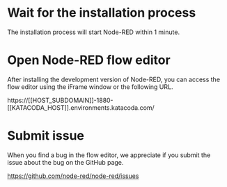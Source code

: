 # Wait for the installation process
The installation process will start Node-RED within 1 minute.

# Open Node-RED flow editor
After installing the development version of Node-RED, you can access the flow editor using the iFrame window or the following URL.

https://[[HOST_SUBDOMAIN]]-1880-[[KATACODA_HOST]].environments.katacoda.com/

# Submit issue
When you find a bug in the flow editor, we appreciate if you submit the issue about the bug on the GitHub page.

https://github.com/node-red/node-red/issues
